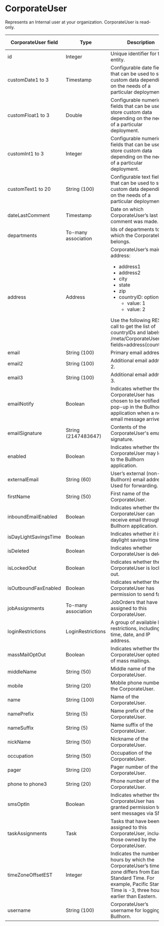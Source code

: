 # CorporateUser

Represents an Internal user at your organization. CorporateUser is read-only. 

| **CorporateUser field** | **Type** | **Description** | **Not null** | **Read-only** |
| --- | --- | --- | --- | --- |
| id | Integer | Unique identifier for this entity. | X | X |
| customDate1 to 3 | Timestamp | Configurable date fields that can be used to store custom data depending on the needs of a particular deployment. | | |
| customFloat1 to 3 | Double | Configurable numeric fields that can be used to store custom data depending on the needs of a particular deployment. | | |
| customInt1 to 3 | Integer | Configurable numeric fields that can be used to store custom data depending on the needs of a particular deployment. | | |
| customText1 to 20 | String (100) | Configurable text fields that can be used to store custom data depending on the needs of a particular deployment. | | |
| dateLastComment | Timestamp | Date on which CorporateUser’s last comment was made. | | |
| departments | To-many association | Ids of departments to which the CorporateUser belongs. | | |
| address | Address | CorporateUser’s main  address:<ul><li>address1</li><li>address2</li><li>city</li><li>state</li><li>zip</li><li>countryID: options:<ul><li>value: 1</li><li>value: 2</li></ul></ul>Use the following REST call to get the list of countryIDs and labels:<br>/meta/CorporateUser?fields=address(countryID) | X | |
| email | String (100) | Primary email address. | | |
| email2 | String (100) | Additional email address 2. | | |
| email3 | String (100) | Additional email address 3. | | |
| emailNotify | Boolean | Indicates whether the CorporateUser has chosen to be notified via pop-up in the Bullhorn application when a new email message arrives. | X | |
| emailSignature | String (2147483647) | Contents of the CorporateUser's email signature. | X | |
| enabled | Boolean | Indicates whether the CorporateUser may log in to the Bullhorn application. | X | X |
| externalEmail | String (60) | User’s external (non-Bullhorn) email address. Used for forwarding. | X | |
| firstName | String (50) | First name of the CorporateUser. | | |
| inboundEmailEnabled | Boolean | Indicates whether the CorporateUser can receive email through the Bullhorn application. | X | |
| isDayLightSavingsTime | Boolean | Indicates whether it is daylight savings time. | | |
| isDeleted | Boolean | Indicates whether CorporateUser is deleted. | | |
| isLockedOut | Boolean | Indicates whether the CorporateUser is locked out. | | |
| isOutboundFaxEnabled | Boolean | Indicates whether the CorporateUser has permission to send faxes. | X | |
| jobAssignments | To-many association | JobOrders that have been assigned to this CorporateUser. | | |
| loginRestrictions | LoginRestrictions | A group of available login restrictions, including time, date, and IP address. | | |
| massMailOptOut | Boolean | Indicates whether the CorporateUser opted out of mass mailings. | | |
| middleName | String (50) | Middle name of the CorporateUser. | | |
| mobile | String (20) | Mobile phone number of the CorporateUser. | | |
| name | String (100) | Name of the CorporateUser. | | |
| namePrefix | String (5) | Name prefix of the CorporateUser. | | |
| nameSuffix | String (5) | Name suffix of the CorporateUser. | | |
| nickName | String (50) | Nickname of the CorporateUser. | | |
| occupation | String (50) | Occupation of the CorporateUser. | | |
| pager | String (20) | Pager number of the CorporateUser. | | |
| phone to phone3 | String (20) | Phone number of the CorporateUser. | | |
| smsOptIn | Boolean | Indicates whether the CorporateUser has granted permission to be sent messages via SMS. | | |
| taskAssignments | Task | Tasks that have been assigned to this CorporateUser, including those owned by the CorporateUser. | | |
| timeZoneOffsetEST | Integer | Indicates the number of hours by which the CorporateUser’s time zone differs from Eastern Standard Time. For example, Pacific Standard Time is -3, three hours earlier than Eastern. | | |
| username | String (100) | CorporateUser’s username for logging in to Bullhorn. | X | |